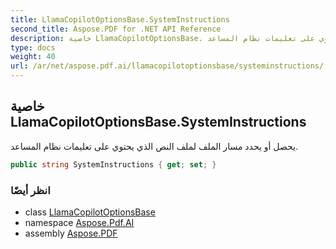 ```yaml
---
title: LlamaCopilotOptionsBase.SystemInstructions
second_title: Aspose.PDF for .NET API Reference
description: خاصية LlamaCopilotOptionsBase. يحصل أو يحدد مسار الملف لملف النص الذي يحتوي على تعليمات نظام المساعد
type: docs
weight: 40
url: /ar/net/aspose.pdf.ai/llamacopilotoptionsbase/systeminstructions/
---
```

## خاصية LlamaCopilotOptionsBase.SystemInstructions

يحصل أو يحدد مسار الملف لملف النص الذي يحتوي على تعليمات نظام المساعد.

```csharp
public string SystemInstructions { get; set; }
```

### انظر أيضًا

* class [LlamaCopilotOptionsBase](../)
* namespace [Aspose.Pdf.AI](../../../aspose.pdf.ai/)
* assembly [Aspose.PDF](../../../)